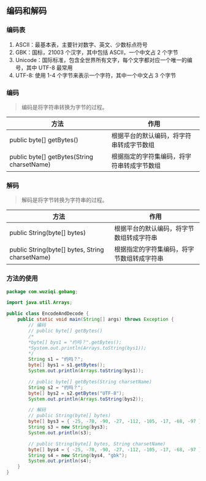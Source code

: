 ## 编码和解码

### 编码表

1. ASCII：最基本表，主要针对数字、英文、少数标点符号
2. GBK：国标，21003 个汉字，其中包括 ASCII，一个中文占 2 个字节
3. Unicode：国际标准，包含全世界所有文字，每个文字都对应一个唯一的编号，其中 UTF-8 最常用
4. UTF-8: 使用 1-4 个字节来表示一个字符，其中一个中文占 3 个字节

### 编码

> 编码是将字符串转换为字节的过程。

| 方法                                       | 作用                                       |
| ------------------------------------------ | ------------------------------------------ |
| public byte[] getBytes()                   | 根据平台的默认编码，将字符串转成字节数组   |
| public byte[] getBytes(String charsetName) | 根据指定的字符集编码，将字符串转成字节数组 |

### 解码

> 解码是将字节转换为字符串的过程。

| 方法                                            | 作用                                       |
| ----------------------------------------------- | ------------------------------------------ |
| public String(byte[] bytes)                     | 根据平台的默认编码，将字节数组转成字符串   |
| public String(byte[] bytes, String charsetName) | 根据指定的字符集编码，将字节数组转成字符串 |

### 方法的使用

```java
package com.wuziqi.gobang;

import java.util.Arrays;

public class EncodeAndDecode {
    public static void main(String[] args) throws Exception {
        // 编码
        // public byte[] getBytes()
        /*
        *byte[] bys1 = "约吗？".getBytes();
        *System.out.println(Arrays.toString(bys1));
        */
        String s1 = "约吗？";
        byte[] bys1 = s1.getBytes();
        System.out.println(Arrays.toString(bys1));

        // public byte[] getBytes(String charsetName)
        String s2 = "约吗？";
        byte[] bys2 = s2.getBytes("UTF-8");
        System.out.println(Arrays.toString(bys2));

        // 解码
        // public String(byte[] bytes)
        byte[] bys3 = { -25, -70, -90, -27, -112, -105, -17, -68, -97 };
        String s3 = new String(bys3);
        System.out.println(s3);

        // public String(byte[] bytes, String charsetName)
        byte[] bys4 = { -25, -70, -90, -27, -112, -105, -17, -68, -97 };
        String s4 = new String(bys4, "gbk");
        System.out.println(s4);
    }
}
```
